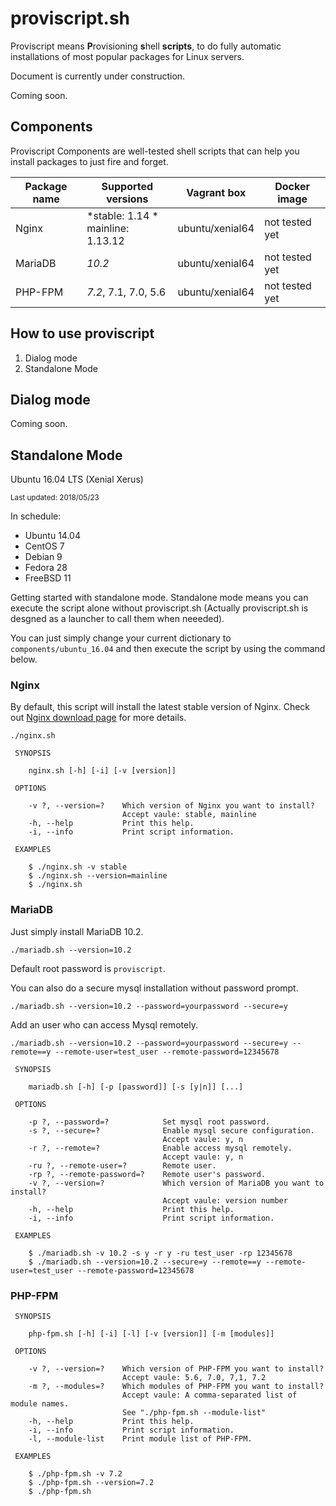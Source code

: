 # proviscript.sh

Proviscript means **P**rovisioning **s**hell **scripts**, to do fully automatic installations of most popular packages for Linux servers.

Document is currently under construction.

Coming soon.

## Components

Proviscript Components are well-tested shell scripts that can help you install packages to just fire and forget. 

| Package name  | Supported versions | Vagrant box | Docker image |
|---|---|---|---|
|  Nginx |  *stable: 1.14 *<br />mainline: 1.13.12 | ubuntu/xenial64 | not tested yet |
|  MariaDB |  *10.2* | ubuntu/xenial64 | not tested yet |
|  PHP-FPM |  *7.2*, 7.1, 7.0, 5.6 | ubuntu/xenial64 | not tested yet |


## How to use proviscript

1. Dialog mode
2. Standalone Mode

## Dialog mode

Coming soon.

## Standalone Mode

Ubuntu 16.04 LTS (Xenial Xerus)

<small>Last updated: 2018/05/23</small>

In schedule:

* Ubuntu 14.04
* CentOS 7
* Debian 9
* Fedora 28
* FreeBSD 11

Getting started with standalone mode. Standalone mode means you can execute the script alone without proviscript.sh 
(Actually proviscript.sh is desgned as a launcher to call them when neeeded). 

You can just simply change your current dictionary to `components/ubuntu_16.04` and then execute the script by using the command below. 

### Nginx

By default, this script will install the latest stable version of Nginx.
Check out <a href="https://nginx.org/en/download.html">Nginx download page</a> for more details.

```
./nginx.sh
```


```
 SYNOPSIS

    nginx.sh [-h] [-i] [-v [version]]

 OPTIONS

    -v ?, --version=?    Which version of Nginx you want to install?
                         Accept vaule: stable, mainline
    -h, --help           Print this help.
    -i, --info           Print script information.

 EXAMPLES

    $ ./nginx.sh -v stable
    $ ./nginx.sh --version=mainline
    $ ./nginx.sh
```

### MariaDB

Just simply install MariaDB 10.2.
```
./mariadb.sh --version=10.2
```
Default root password is `proviscript`.

You can also do a secure mysql installation without password prompt.

```
./mariadb.sh --version=10.2 --password=yourpassword --secure=y
```
Add an user who can access Mysql remotely.
```
./mariadb.sh --version=10.2 --password=yourpassword --secure=y --remote==y --remote-user=test_user --remote-password=12345678
```

```
 SYNOPSIS

    mariadb.sh [-h] [-p [password]] [-s [y|n]] [...]

 OPTIONS

    -p ?, --password=?            Set mysql root password.
    -s ?, --secure=?              Enable mysql secure configuration.
                                  Accept vaule: y, n
    -r ?, --remote=?              Enable access mysql remotely.
                                  Accept vaule: y, n
    -ru ?, --remote-user=?        Remote user.
    -rp ?, --remote-password=?    Remote user's password.
    -v ?, --version=?             Which version of MariaDB you want to install?
                                  Accept vaule: version number
    -h, --help                    Print this help.
    -i, --info                    Print script information.

 EXAMPLES

    $ ./mariadb.sh -v 10.2 -s y -r y -ru test_user -rp 12345678
    $ ./mariadb.sh --version=10.2 --secure=y --remote==y --remote-user=test_user --remote-password=12345678

```
### PHP-FPM

```
 SYNOPSIS

    php-fpm.sh [-h] [-i] [-l] [-v [version]] [-m [modules]]

 OPTIONS

    -v ?, --version=?    Which version of PHP-FPM you want to install?
                         Accept vaule: 5.6, 7.0, 7,1, 7.2
    -m ?, --modules=?    Which modules of PHP-FPM you want to install?
                         Accept vaule: A comma-separated list of module names.
                         See "./php-fpm.sh --module-list"
    -h, --help           Print this help.
    -i, --info           Print script information.
    -l, --module-list    Print module list of PHP-FPM.

 EXAMPLES

    $ ./php-fpm.sh -v 7.2
    $ ./php-fpm.sh --version=7.2
    $ ./php-fpm.sh
```
